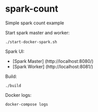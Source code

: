 # spark-count
Simple spark count example

Start spark master and worker:

    ./start-docker-spark.sh

Spark UI:

* [Spark Master] (http://localhost:8080/)
* [Spark Worker] (http://localhost:8081/)


Build:

    ./build

Docker logs:

    docker-compose logs

